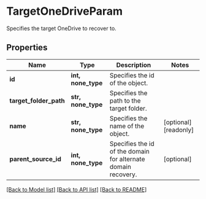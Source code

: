# TargetOneDriveParam

Specifies the target OneDrive to recover to.

## Properties
Name | Type | Description | Notes
------------ | ------------- | ------------- | -------------
**id** | **int, none_type** | Specifies the id of the object. | 
**target_folder_path** | **str, none_type** | Specifies the path to the target folder. | 
**name** | **str, none_type** | Specifies the name of the object. | [optional] [readonly] 
**parent_source_id** | **int, none_type** | Specifies the id of the domain for alternate domain recovery. | [optional] 

[[Back to Model list]](../README.md#documentation-for-models) [[Back to API list]](../README.md#documentation-for-api-endpoints) [[Back to README]](../README.md)


